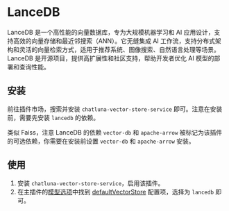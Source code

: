 # LanceDB

LanceDB 是一个高性能的向量数据库，专为大规模机器学习和 AI 应用设计，支持高效的向量存储和最近邻搜索（ANN）。它无缝集成 AI 工作流，支持分布式架构和灵活的向量检索方式，适用于推荐系统、图像搜索、自然语言处理等场景。LanceDB 是开源项目，提供高扩展性和社区支持，帮助开发者优化 AI 模型的部署和查询性能。

## 安装

前往插件市场，搜索并安装 `chatluna-vector-store-service` 即可。注意在安装前，需要先安装 `lancedb` 的依赖。

类似 Faiss，注意 LanceDB 的依赖 `vector-db` 和 `apache-arrow` 被标记为该插件的可选依赖，你需要在安装前设置 `vector-db` 和 `apache-arrow` 安装。

## 使用

1. 安装 `chatluna-vector-store-service`，启用该插件。
2. 在主插件的[模型选项](../useful-configurations.md#模型选项)中找到 [defaultVectorStore](../useful-configurations.md#defaultvectorstore) 配置项，选择为 `lancedb` 即可。
